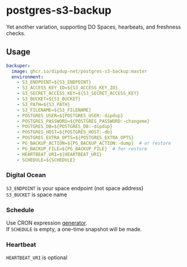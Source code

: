 # postgres-s3-backup

Yet another variation, supporting DO Spaces, hearbeats, and freshness checks.

## Usage

```yml
backuper:
  image: ghcr.io/dipdup-net/postgres-s3-backup:master
  environment:
    - S3_ENDPOINT=${S3_ENDPOINT}
    - S3_ACCESS_KEY_ID=${S3_ACCESS_KEY_ID}
    - S3_SECRET_ACCESS_KEY=${S3_SECRET_ACCESS_KEY}
    - S3_BUCKET=${S3_BUCKET}
    - S3_PATH=${S3_PATH}
    - S3_FILENAME=${S3_FILENAME}
    - POSTGRES_USER=${POSTGRES_USER:-dipdup}
    - POSTGRES_PASSWORD=${POSTGRES_PASSWORD:-changeme}
    - POSTGRES_DB=${POSTGRES_DB:-dipdup}
    - POSTGRES_HOST=${POSTGRES_HOST:-db}
    - POSTGRES_EXTRA_OPTS=${POSTGRES_EXTRA_OPTS}
    - PG_BACKUP_ACTION=${PG_BACKUP_ACTION:-dump}  # or restore
    - PG_BACKUP_FILE=${PG_BACKUP_FILE}  # for restore
    - HEARTBEAT_URI=${HEARTBEAT_URI}
    - SCHEDULE=${SCHEDULE}
```

### Digital Ocean

`S3_ENDPOINT` is your space endpoint (not space address)  
`S3_BUCKET` is space name  

### Schedule

Use CRON expression [generator](https://crontab.guru/).  
If `SCHEDULE` is empty, a one-time snapshot will be made.

### Heartbeat

`HEARTBEAT_URI` is optional